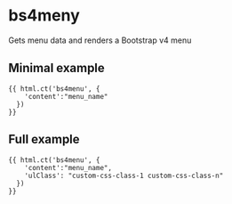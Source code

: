 # bs4meny
Gets menu data and renders a Bootstrap v4 menu


## Minimal example

```twig
{{ html.ct('bs4menu', {
    'content':"menu_name"
  })
}}
```

## Full example

```twig
{{ html.ct('bs4menu', {
    'content':"menu_name",
    'ulClass': "custom-css-class-1 custom-css-class-n"
  })
}}
```
